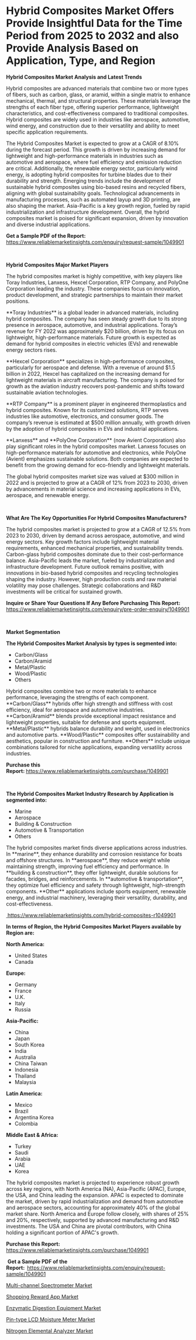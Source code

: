 <p><h1>Hybrid Composites Market Offers Provide Insightful Data for the Time Period from 2025 to 2032 and also Provide Analysis Based on Application, Type, and Region</h1></p><p><strong>Hybrid Composites Market Analysis and Latest Trends</strong></p>
<p><p>Hybrid composites are advanced materials that combine two or more types of fibers, such as carbon, glass, or aramid, within a single matrix to enhance mechanical, thermal, and structural properties. These materials leverage the strengths of each fiber type, offering superior performance, lightweight characteristics, and cost-effectiveness compared to traditional composites. Hybrid composites are widely used in industries like aerospace, automotive, wind energy, and construction due to their versatility and ability to meet specific application requirements.</p><p>The Hybrid Composites Market is expected to grow at a CAGR of 8.10% during the forecast period. This growth is driven by increasing demand for lightweight and high-performance materials in industries such as automotive and aerospace, where fuel efficiency and emission reduction are critical. Additionally, the renewable energy sector, particularly wind energy, is adopting hybrid composites for turbine blades due to their durability and strength. Emerging trends include the development of sustainable hybrid composites using bio-based resins and recycled fibers, aligning with global sustainability goals. Technological advancements in manufacturing processes, such as automated layup and 3D printing, are also shaping the market. Asia-Pacific is a key growth region, fueled by rapid industrialization and infrastructure development. Overall, the hybrid composites market is poised for significant expansion, driven by innovation and diverse industrial applications.</p></p>
<p><strong>Get a Sample PDF of the Report:&nbsp;</strong> <a href="https://www.reliablemarketinsights.com/enquiry/request-sample/1049901?utm_campaign=2106&utm_medium=2&utm_source=Github&utm_content=ia&utm_term=24012025&utm_id=hybrid-composites">https://www.reliablemarketinsights.com/enquiry/request-sample/1049901</a></p>
<p>&nbsp;</p>
<p><strong>Hybrid Composites Major Market Players</strong></p>
<p><p>The hybrid composites market is highly competitive, with key players like Toray Industries, Lanxess, Hexcel Corporation, RTP Company, and PolyOne Corporation leading the industry. These companies focus on innovation, product development, and strategic partnerships to maintain their market positions.</p><p>**Toray Industries** is a global leader in advanced materials, including hybrid composites. The company has seen steady growth due to its strong presence in aerospace, automotive, and industrial applications. Toray’s revenue for FY 2022 was approximately $20 billion, driven by its focus on lightweight, high-performance materials. Future growth is expected as demand for hybrid composites in electric vehicles (EVs) and renewable energy sectors rises.</p><p>**Hexcel Corporation** specializes in high-performance composites, particularly for aerospace and defense. With a revenue of around $1.5 billion in 2022, Hexcel has capitalized on the increasing demand for lightweight materials in aircraft manufacturing. The company is poised for growth as the aviation industry recovers post-pandemic and shifts toward sustainable aviation technologies.</p><p>**RTP Company** is a prominent player in engineered thermoplastics and hybrid composites. Known for its customized solutions, RTP serves industries like automotive, electronics, and consumer goods. The company’s revenue is estimated at $500 million annually, with growth driven by the adoption of hybrid composites in EVs and industrial applications.</p><p>**Lanxess** and **PolyOne Corporation** (now Avient Corporation) also play significant roles in the hybrid composites market. Lanxess focuses on high-performance materials for automotive and electronics, while PolyOne (Avient) emphasizes sustainable solutions. Both companies are expected to benefit from the growing demand for eco-friendly and lightweight materials.</p><p>The global hybrid composites market size was valued at $300 million in 2022 and is projected to grow at a CAGR of 12% from 2023 to 2030, driven by advancements in material science and increasing applications in EVs, aerospace, and renewable energy.</p></p>
<p>&nbsp;</p>
<p><strong>What Are The Key Opportunities For Hybrid Composites Manufacturers?</strong></p>
<p><p>The hybrid composites market is projected to grow at a CAGR of 12.5% from 2023 to 2030, driven by demand across aerospace, automotive, and wind energy sectors. Key growth factors include lightweight material requirements, enhanced mechanical properties, and sustainability trends. Carbon-glass hybrid composites dominate due to their cost-performance balance. Asia-Pacific leads the market, fueled by industrialization and infrastructure development. Future outlook remains positive, with innovations in bio-based hybrid composites and recycling technologies shaping the industry. However, high production costs and raw material volatility may pose challenges. Strategic collaborations and R&D investments will be critical for sustained growth.</p></p>
<p><strong>Inquire or Share Your Questions If Any Before Purchasing This Report:</strong> <a href="https://www.reliablemarketinsights.com/enquiry/pre-order-enquiry/1049901?utm_campaign=2106&utm_medium=2&utm_source=Github&utm_content=ia&utm_term=24012025&utm_id=hybrid-composites">https://www.reliablemarketinsights.com/enquiry/pre-order-enquiry/1049901</a></p>
<p>&nbsp;</p>
<p><strong>Market Segmentation</strong></p>
<p><strong>The Hybrid Composites Market Analysis by types is segmented into:</strong></p>
<p><ul><li>Carbon/Glass</li><li>Carbon/Aramid</li><li>Metal/Plastic</li><li>Wood/Plastic</li><li>Others</li></ul></p>
<p><p>Hybrid composites combine two or more materials to enhance performance, leveraging the strengths of each component. **Carbon/Glass** hybrids offer high strength and stiffness with cost efficiency, ideal for aerospace and automotive industries. **Carbon/Aramid** blends provide exceptional impact resistance and lightweight properties, suitable for defense and sports equipment. **Metal/Plastic** hybrids balance durability and weight, used in electronics and automotive parts. **Wood/Plastic** composites offer sustainability and aesthetics, popular in construction and furniture. **Others** include unique combinations tailored for niche applications, expanding versatility across industries.</p></p>
<p><strong>Purchase this Report:&nbsp;</strong><a href="https://www.reliablemarketinsights.com/purchase/1049901?utm_campaign=2106&utm_medium=2&utm_source=Github&utm_content=ia&utm_term=24012025&utm_id=hybrid-composites">https://www.reliablemarketinsights.com/purchase/1049901</a></p>
<p>&nbsp;</p>
<p><strong>The Hybrid Composites Market Industry Research by Application is segmented into:</strong></p>
<p><ul><li>Marine</li><li>Aerospace</li><li>Building & Construction</li><li>Automotive & Transportation</li><li>Others</li></ul></p>
<p><p>The hybrid composites market finds diverse applications across industries. In **marine**, they enhance durability and corrosion resistance for boats and offshore structures. In **aerospace**, they reduce weight while maintaining strength, improving fuel efficiency and performance. In **building & construction**, they offer lightweight, durable solutions for facades, bridges, and reinforcements. In **automotive & transportation**, they optimize fuel efficiency and safety through lightweight, high-strength components. **Other** applications include sports equipment, renewable energy, and industrial machinery, leveraging their versatility, durability, and cost-effectiveness.</p></p>
<p><a href="https://www.reliablemarketinsights.com/hybrid-composites-r1049901?utm_campaign=2106&utm_medium=2&utm_source=Github&utm_content=ia&utm_term=24012025&utm_id=hybrid-composites">&nbsp;https://www.reliablemarketinsights.com/hybrid-composites-r1049901</a></p>
<p><strong>In terms of Region, the Hybrid Composites Market Players available by Region are:</strong></p>
<p>
    <p> <strong> North America: </strong>
        <ul>
            <li>United States</li>
            <li>Canada</li>
        </ul>
        </p> 
    <p> <strong> Europe: </strong>
        <ul>
            <li>Germany</li>
            <li>France</li>
            <li>U.K.</li>
            <li>Italy</li>
            <li>Russia</li>
        </ul>
        </p> 
    <p> <strong> Asia-Pacific: </strong>
        <ul>
            <li>China</li>
            <li>Japan</li>
            <li>South Korea</li>
            <li>India</li>
            <li>Australia</li>
            <li>China Taiwan</li>
            <li>Indonesia</li>
            <li>Thailand</li>
            <li>Malaysia</li>
        </ul>
        </p> 
    <p> <strong> Latin America: </strong>
        <ul>
            <li>Mexico</li>
            <li>Brazil</li>
            <li>Argentina Korea</li>
            <li>Colombia</li>
        </ul>
        </p> 
    <p> <strong> Middle East & Africa: </strong>
        <ul>
            <li>Turkey</li>
            <li>Saudi</li>
            <li>Arabia</li>
            <li>UAE</li>
            <li>Korea</li>
        </ul>
    </p>
    </p>
<p><p>The hybrid composites market is projected to experience robust growth across key regions, with North America (NA), Asia-Pacific (APAC), Europe, the USA, and China leading the expansion. APAC is expected to dominate the market, driven by rapid industrialization and demand from automotive and aerospace sectors, accounting for approximately 40% of the global market share. North America and Europe follow closely, with shares of 25% and 20%, respectively, supported by advanced manufacturing and R&D investments. The USA and China are pivotal contributors, with China holding a significant portion of APAC's growth.</p></p>
<p><strong>Purchase this Report: </strong><a href="https://www.reliablemarketinsights.com/purchase/1049901?utm_campaign=2106&utm_medium=2&utm_source=Github&utm_content=ia&utm_term=24012025&utm_id=hybrid-composites">https://www.reliablemarketinsights.com/purchase/1049901</a></p>
<p>&nbsp;<strong>Get a Sample PDF of the Report:&nbsp;&nbsp;</strong><a href="https://www.reliablemarketinsights.com/enquiry/request-sample/1049901?utm_campaign=2106&utm_medium=2&utm_source=Github&utm_content=ia&utm_term=24012025&utm_id=hybrid-composites">https://www.reliablemarketinsights.com/enquiry/request-sample/1049901</a></p>
<p><strong></strong></p>
<p><p><a href="https://www.linkedin.com/pulse/whats-powering-multi-channel-spectrometer-market-key-vf9ve?utm_campaign=2106&utm_medium=2&utm_source=Github&utm_content=ia&utm_term=24012025&utm_id=hybrid-composites">Multi-channel Spectrometer Market</a></p><p><a href="https://www.linkedin.com/pulse/evaluating-market-players-shopping-reward-app-sector-7rixe?utm_campaign=2106&utm_medium=2&utm_source=Github&utm_content=ia&utm_term=24012025&utm_id=hybrid-composites">Shopping Reward App Market</a></p><p><a href="https://www.linkedin.com/pulse/global-overview-enzymatic-digestion-equipment-market-xvt5e?utm_campaign=2106&utm_medium=2&utm_source=Github&utm_content=ia&utm_term=24012025&utm_id=hybrid-composites">Enzymatic Digestion Equipment Market</a></p><p><a href="https://www.linkedin.com/pulse/forecast-of101-cagr-study-pin-type-lcd-moisture-meter-chkic?utm_campaign=2106&utm_medium=2&utm_source=Github&utm_content=ia&utm_term=24012025&utm_id=hybrid-composites">Pin-type LCD Moisture Meter Market</a></p><p><a href="https://www.linkedin.com/pulse/growing-demand-nitrogen-elemental-analyzer-market-forecasting-6u5pe?utm_campaign=2106&utm_medium=2&utm_source=Github&utm_content=ia&utm_term=24012025&utm_id=hybrid-composites">Nitrogen Elemental Analyzer Market</a></p></p>